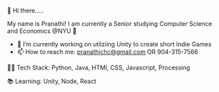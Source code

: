 👋 Hi there.....

My name is Pranathi! 
I am currently a Senior studying Computer Science and Economics @NYU 🔭

- 🥳 I’m currently working on utilziing Unity to create short Indie Games 
- 📫 How to reach me: pranathichc@gmail.com OR 904-315-7566


👩‍💻 Tech Stack: Python, Java, HTMl, CSS, Javascript, Processing 

📚 Learning: Unity, Node, React






